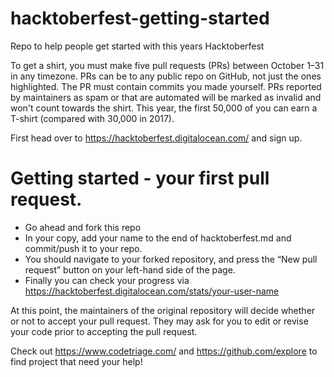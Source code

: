 # hacktoberfest-getting-started

Repo to help people get started with this years Hacktoberfest

To get a shirt, you must make five pull requests (PRs) between October 1–31 in any timezone. PRs can be to any public repo on GitHub, not just the ones highlighted. The PR must contain commits you made yourself. PRs reported by maintainers as spam or that are automated will be marked as invalid and won't count towards the shirt. This year, the first 50,000 of you can earn a T-shirt (compared with 30,000 in 2017).

First head over to https://hacktoberfest.digitalocean.com/ and sign up.

# Getting started - your first pull request. 
- Go ahead and fork this repo
- In your copy, add your name to the end of hacktoberfest.md and commit/push it to your repo.
- You should navigate to your forked repository, and press the “New pull request” button on your left-hand side of the page.
- Finally you can check your progress via https://hacktoberfest.digitalocean.com/stats/your-user-name

At this point, the maintainers of the original repository will decide whether or not to accept your pull request. They may ask for you to edit or revise your code prior to accepting the pull request.

Check out https://www.codetriage.com/ and https://github.com/explore to find project that need your help!
